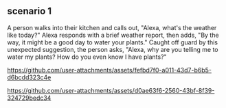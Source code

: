 ## scenario 1
 
A person walks into their kitchen and calls out, "Alexa, what's the weather like today?" Alexa responds with a brief weather report, then adds, "By the way, it might be a good day to water your plants." Caught off guard by this unexpected suggestion, the person  asks, "Alexa, why are you telling me to water my plants? How do you even know I have plants?"


https://github.com/user-attachments/assets/fefbd7f0-a011-43d7-b6b5-d6bcdd323c4e



https://github.com/user-attachments/assets/d0ae63f6-2560-43bf-8f39-324729bedc34

